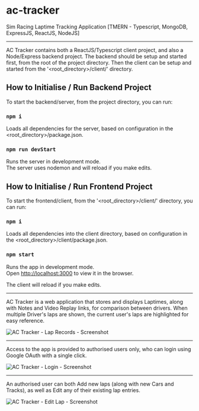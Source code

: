 # ac-tracker
Sim Racing Laptime Tracking Application [TMERN - Typescript, MongoDB, ExpressJS, ReactJS, NodeJS]

***

AC Tracker contains both a ReactJS/Typescript client project, and also a Node/Express backend project. The backend should be setup and started first, from the root of the project directory. Then the client can be setup and started from the '<root_directory>/client/' directory.

## How to Initialise / Run Backend Project

To start the backend/server, from the project directory, you can run:

### `npm i`

Loads all dependencies for the server, based on configuration in the <root_directory>/package.json.

### `npm run devStart`

Runs the server in development mode.<br />
The server uses nodemon and will reload if you make edits.

## How to Initialise / Run Frontend Project

To start the frontend/client, from the '<root_directory>/client/' directory, you can run:

### `npm i`

Loads all dependencies into the client directory, based on configuration in the <root_directory>/client/package.json.

### `npm start`

Runs the app in development mode.<br />
Open [http://localhost:3000](http://localhost:3000) to view it in the browser.

The client will reload if you make edits.

***

AC Tracker is a web application that stores and displays Laptimes, along with Notes and Video Replay links, for comparison between drivers. When multiple Driver's laps are shown, the current user's laps are highlighted for easy reference.

![AC Tracker - Lap Records - Screenshot](https://seren1ty-github-images.s3-ap-southeast-2.amazonaws.com/ac-tracker/ac-tracker_lap-list1.png?raw=true)

***

Access to the app is provided to authorised users only, who can login using Google OAuth with a single click.

![AC Tracker - Login - Screenshot](https://seren1ty-github-images.s3-ap-southeast-2.amazonaws.com/ac-tracker/ac-tracker_login_1.png?raw=true)

***

An authorised user can both Add new laps (along with new Cars and Tracks), as well as Edit any of their existing lap entries.

![AC Tracker - Edit Lap - Screenshot](https://seren1ty-github-images.s3-ap-southeast-2.amazonaws.com/ac-tracker/ac-tracker_lap-edit_1.png?raw=true)
